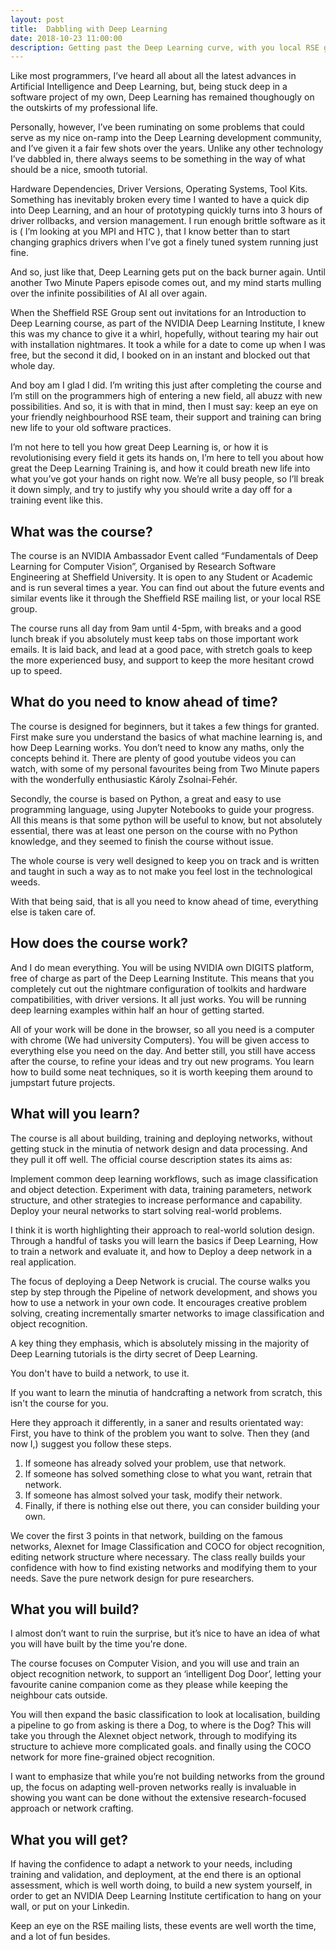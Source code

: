 ```yaml
---
layout: post
title:  Dabbling with Deep Learning
date: 2018-10-23 11:00:00
description: Getting past the Deep Learning curve, with you local RSE group.
---
```


Like most programmers, I’ve heard all about all the latest advances in Artificial Intelligence and Deep Learning, but, being stuck deep in a software project of my own, Deep Learning has remained thoughougly on the outskirts of my professional life.

Personally, however, I’ve been ruminating on some problems that could serve as my nice on-ramp into the Deep Learning development community, and I’ve given it a fair few shots over the years. Unlike any other technology I’ve dabbled in, there always seems to be something in the way of what should be a nice, smooth tutorial.

Hardware Dependencies, Driver Versions, Operating Systems, Tool Kits. Something has inevitably broken every time I wanted to have a quick dip into Deep Learning, and an hour of prototyping quickly turns into 3 hours of driver rollbacks, and version management. I run enough brittle software as it is ( I’m looking at you MPI and HTC ), that I know better than to start changing graphics drivers when I’ve got a finely tuned system running just fine.

And so, just like that, Deep Learning gets put on the back burner again. Until another Two Minute Papers episode comes out, and my mind starts mulling over the infinite possibilities of AI all over again.

When the Sheffield RSE Group sent out invitations for an Introduction to Deep Learning course, as part of the NVIDIA Deep Learning Institute, I knew this was my chance to give it a whirl, hopefully, without tearing my hair out with installation nightmares. It took a while for a date to come up when I was free, but the second it did, I booked on in an instant and blocked out that whole day.

And boy am I glad I did. I’m writing this just after completing the course and I’m still on the programmers high of entering a new field, all abuzz with new possibilities. And so, it is with that in mind, then I must say: keep an eye on your friendly neighbourhood RSE team, their support and training can bring new life to your old software practices.

I’m not here to tell you how great Deep Learning is, or how it is revolutionising every field it gets its hands on, I’m here to tell you about how great the Deep Learning Training is, and how it could breath new life into what you’ve got your hands on right now. We’re all busy people, so I’ll break it down simply, and try to justify why you should write a day off for a training event like this.

## What was the course?  

The course is an NVIDIA Ambassador Event called “Fundamentals of Deep Learning for Computer Vision”, Organised by Research Software Engineering at Sheffield University. It is open to any Student or Academic and is run several times a year. You can find out about the future events and similar events like it through the Sheffield RSE mailing list, or your local RSE group.

The course runs all day from 9am until 4-5pm, with breaks and a good lunch break if you absolutely must keep tabs on those important work emails. It is laid back, and lead at a good pace, with stretch goals to keep the more experienced busy, and support to keep the more hesitant crowd up to speed.

## What do you need to know ahead of time?  

The course is designed for beginners, but it takes a few things for granted. First make sure you understand the basics of what machine learning is, and how Deep Learning works. You don’t need to know any maths, only the concepts behind it. There are plenty of good youtube videos you can watch, with some of my personal favourites being from Two Minute papers with the wonderfully enthusiastic Károly Zsolnai-Fehér.

Secondly, the course is based on Python, a great and easy to use programming language, using Jupyter Notebooks to guide your progress. All this means is that some python will be useful to know, but not absolutely essential, there was at least one person on the course with no Python knowledge, and they seemed to finish the course without issue.

The whole course is very well designed to keep you on track and is written and taught in such a way as to not make you feel lost in the technological weeds.

With that being said, that is all you need to know ahead of time, everything else is taken care of.

## How does the course work?

And I do mean everything. You will be using NVIDIA own DIGITS platform, free of charge as part of the Deep Learning Institute. This means that you completely cut out the nightmare configuration of toolkits and hardware compatibilities, with driver versions. It all just works. You will be running deep learning examples within half an hour of getting started.

All of your work will be done in the browser, so all you need is a computer with chrome (We had university Computers). You will be given access to everything else you need on the day. And better still, you still have access after the course, to refine your ideas and try out new programs. You learn how to build some neat techniques, so it is worth keeping them around to jumpstart future projects.

## What will you learn?  

The course is all about building, training and deploying networks, without getting stuck in the minutia of network design and data processing. And they pull it off well. The official course description states its aims as:

Implement common deep learning workflows, such as image classification and object detection.
Experiment with data, training parameters, network structure, and other strategies to increase performance and capability.
Deploy your neural networks to start solving real-world problems.

I think it is worth highlighting their approach to real-world solution design. Through a handful of tasks you will learn the basics if Deep Learning, How to train a network and evaluate it, and how to Deploy a deep network in a real application.

The focus of deploying a Deep Network is crucial. The course walks you step by step through the Pipeline of network development, and shows you how to use a network in your own code. It encourages creative problem solving, creating incrementally smarter networks to image classification and object recognition.

A key thing they emphasis, which is absolutely missing in the majority of Deep Learning tutorials is the dirty secret of Deep Learning.

You don't have to build a network, to use it.

If you want to learn the minutia of handcrafting a network from scratch, this isn't the course for you.

Here they approach it differently, in a saner and results orientated way: First, you have to think of the problem you want to solve. Then they (and now I,) suggest you follow these steps.

1. If someone has already solved your problem, use that network.
2. If someone has solved something close to what you want, retrain that network.
3. If someone has almost solved your task, modify their network.
4. Finally, if there is nothing else out there, you can consider building your own.

We cover the first 3 points in that network, building on the famous networks, Alexnet for Image Classification and COCO for object recognition, editing network structure where necessary. The class really builds your confidence with how to find existing networks and modifying them to your needs. Save the pure network design for pure researchers.


## What you will build?  

I almost don’t want to ruin the surprise, but it’s nice to have an idea of what you will have built by the time you're done.

The course focuses on Computer Vision, and you will use and train an object recognition network, to support an ‘intelligent Dog Door’, letting your favourite canine companion come as they please while keeping the neighbour cats outside.

You will then expand the basic classification to look at localisation, building a pipeline to go from asking is there a Dog, to where is the Dog? This will take you through the Alexnet object network, through to modifying its structure to achieve more complicated goals. and finally using the COCO network for more fine-grained object recognition.

I want to emphasize that while you’re not building networks from the ground up, the focus on adapting well-proven networks really is invaluable in showing you want can be done without the extensive research-focused approach or network crafting.

## What you will get?  

If having the confidence to adapt a network to your needs, including training and validation, and deployment, at the end there is an optional assessment, which is well worth doing, to build a new system yourself, in order to get an NVIDIA Deep Learning Institute certification to hang on your wall, or put on your Linkedin.

Keep an eye on the RSE mailing lists, these events are well worth the time, and a lot of fun besides.













